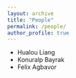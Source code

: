 ```yaml
---
layout: archive
title: "People"
permalink: /people/
author_profile: true
---
```


* Hualou Liang
* Konuralp Bayrak
* Felix Agbavor


